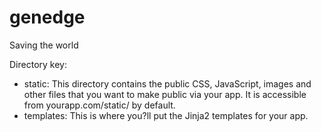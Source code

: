 # genedge
Saving the world

Directory key:
- static: This directory contains the public CSS, JavaScript, images and other files that you want to make public via your app. It is accessible from yourapp.com/static/ by default.
- templates: This is where you?ll put the Jinja2 templates for your app.